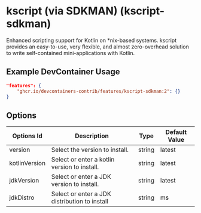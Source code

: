 
# kscript (via SDKMAN) (kscript-sdkman)

Enhanced scripting support for Kotlin on *nix-based systems. kscript provides an
easy-to-use, very flexible, and almost zero-overhead solution to write
self-contained mini-applications with Kotlin.

## Example DevContainer Usage

```json
"features": {
    "ghcr.io/devcontainers-contrib/features/kscript-sdkman:2": {}
}
```

## Options

| Options Id | Description | Type | Default Value |
|-----|-----|-----|-----|
| version | Select the version to install. | string | latest |
| kotlinVersion | Select or enter a kotlin version to install. | string | latest |
| jdkVersion | Select or enter a JDK version to install. | string | latest |
| jdkDistro | Select or enter a JDK distribution to install | string | ms |


